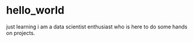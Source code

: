 # hello_world
just learning
i am a data scientist enthusiast who is here to do some hands on projects.

